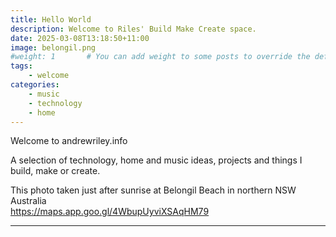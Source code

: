 ```yaml
---
title: Hello World
description: Welcome to Riles' Build Make Create space. 
date: 2025-03-08T13:18:50+11:00
image: belongil.png
#weight: 1       # You can add weight to some posts to override the default sorting (date descending)
tags: 
    - welcome
categories:
    - music
    - technology
    - home
---
```


Welcome to andrewriley.info 

A selection of technology, home and music ideas, projects and things I build, make or create.

This photo taken just after sunrise at Belongil Beach in northern NSW Australia<br>
https://maps.app.goo.gl/4WbupUyviXSAqHM79


---